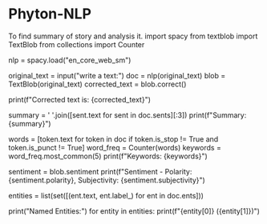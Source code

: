 # Phyton-NLP
To find summary of story and analysis it.
import spacy
from textblob import TextBlob
from collections import Counter

nlp = spacy.load("en_core_web_sm")

original_text = input("write a text:")
doc = nlp(original_text)
blob = TextBlob(original_text)
corrected_text = blob.correct()

print(f"Corrected text is: {corrected_text}")

summary = ' '.join([sent.text for sent in doc.sents][:3])
print(f"Summary: {summary}")

words = [token.text for token in doc if token.is_stop != True and token.is_punct != True]
word_freq = Counter(words)
keywords = word_freq.most_common(5)
print(f"Keywords: {keywords}")

sentiment = blob.sentiment
print(f"Sentiment - Polarity: {sentiment.polarity}, Subjectivity: {sentiment.subjectivity}")

entities = list(set([(ent.text, ent.label_) for ent in doc.ents]))

print("Named Entities:")
for entity in entities:
    print(f"{entity[0]} ({entity[1]})")
